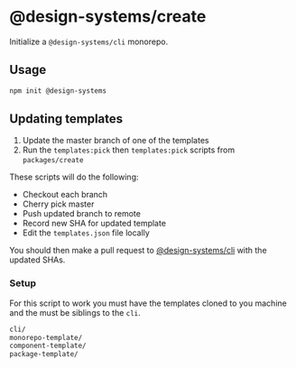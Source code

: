 # @design-systems/create

Initialize a `@design-systems/cli` monorepo.

## Usage

```sh
npm init @design-systems
```

## Updating templates

1. Update the master branch of one of the templates
2. Run the `templates:pick` then `templates:pick` scripts from `packages/create`

These scripts will do the following:

- Checkout each branch
- Cherry pick master
- Push updated branch to remote
- Record new SHA for updated template
- Edit the `templates.json` file locally

You should then make a pull request to [@design-systems/cli](https://github.com/intuit/design-systems-cli) with the updated SHAs.

### Setup

For this script to work you must have the templates cloned to you machine and the must be siblings to the `cli`.

```txt
cli/
monorepo-template/
component-template/
package-template/
```
